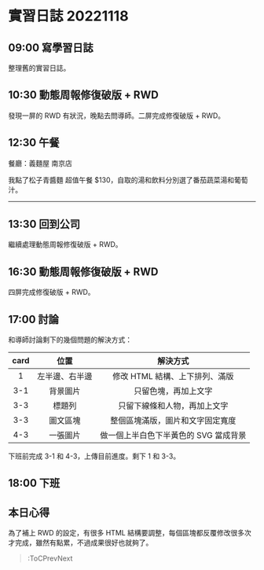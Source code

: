 # 實習日誌 20221118

## 09:00 寫學習日誌

整理舊的實習日誌。

## 10:30 動態周報修復破版 + RWD

發現一屏的 RWD 有狀況，晚點去問導師。二屏完成修復破版 + RWD。

## 12:30 午餐

餐廳：義麵屋 南京店

我點了松子青醬麵 超值午餐 $130，自取的湯和飲料分別選了番茄蔬菜湯和葡萄汁。

---

## 13:30 回到公司

繼續處理動態周報修復破版 + RWD。

## 16:30 動態周報修復破版 + RWD

四屏完成修復破版 + RWD。

## 17:00 討論

和導師討論剩下的幾個問題的解決方式：

| card | 位置 | 解決方式 |
| :-: | :-: | :-: |
| 1 | 左半邊、右半邊 | 修改 HTML 結構、上下排列、滿版 |
| 3-1 | 背景圖片 | 只留色塊，再加上文字 |
| 3-3 | 標題列 | 只留下線條和人物，再加上文字 |
| 3-3 | 圖文區塊 | 整個區塊滿版，圖片和文字固定寬度 |
| 4-3 | 一張圖片 | 做一個上半白色下半黃色的 SVG 當成背景 |

下班前完成 3-1 和 4-3，上傳目前進度。剩下 1 和 3-3。

## 18:00 下班

## 本日心得

為了補上 RWD 的設定，有很多 HTML 結構要調整，每個區塊都反覆修改很多次才完成，雖然有點累，不過成果很好也就夠了。

> :ToCPrevNext